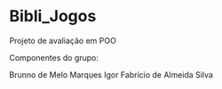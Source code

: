 # Bibli_Jogos
Projeto de avaliação em POO

Componentes do grupo:

Brunno de Melo Marques
Igor Fabrício de Almeida Silva
